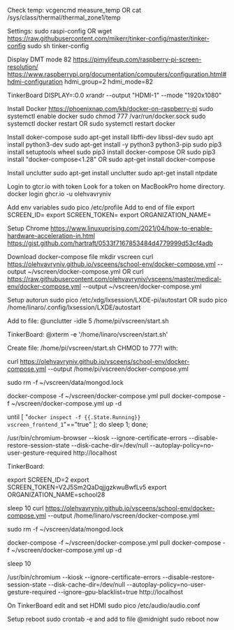 Check temp:
vcgencmd measure_temp
OR
cat /sys/class/thermal/thermal_zone1/temp

Settings:
sudo raspi-config
OR
wget https://raw.githubusercontent.com/mikerr/tinker-config/master/tinker-config
sudo sh tinker-config

Display
DMT mode 82
https://pimylifeup.com/raspberry-pi-screen-resolution/
https://www.raspberrypi.org/documentation/computers/configuration.html#hdmi-configuration
hdmi_group=2
hdmi_mode=82

TinkerBoard
DISPLAY=:0.0 xrandr --output "HDMI-1" --mode "1920x1080"


Install Docker
https://phoenixnap.com/kb/docker-on-raspberry-pi
sudo systemctl enable docker
sudo chmod 777 /var/run/docker.sock
sudo systemctl docker restart
OR
sudo systemctl restart docker

Install doker-compose
sudo apt-get install libffi-dev libssl-dev
sudo apt install python3-dev
sudo apt-get install -y python3 python3-pip
sudo pip3 install setuptools wheel
sudo pip3 install docker-compose
OR
sudo pip3 install "docker-compose<1.28"
OR
sudo apt-get install docker-compose

Install unclutter
sudo apt-get install unclutter
sudo apt-get install ntpdate

Login to gtcr.io with token
Look for a token on MacBookPro home directory.
docker login ghcr.io -u olehvavryniv

Add env variables
sudo pico /etc/profile
Add to end of file
export SCREEN_ID=
export SCREEN_TOKEN=
export ORGANIZATION_NAME=


Setup Chrome
https://www.linuxuprising.com/2021/04/how-to-enable-hardware-acceleration-in.html
https://gist.github.com/hartraft/0533f7167853484d4779999d53cf4adb


Download docker-compose file
mkdir vscreen
curl https://olehvavryniv.github.io/vsceens/school-env/docker-compose.yml --output ~/vscreen/docker-compose.yml
OR
curl https://raw.githubusercontent.com/olehvavryniv/vsceens/master/medical-env/docker-compose.yml --output ~/vscreen/docker-compose.yml

Setup autorun
sudo pico /etc/xdg/lxsession/LXDE-pi/autostart
OR
sudo pico /home/linaro/.config/lxsession/LXDE/autostart

Add to file:
@unclutter -idle 5
/home/pi/vscreen/start.sh

TinkerBoard:
@xterm -e '/home/linaro/vscreen/start.sh'


Create file:
/home/pi/vscreen/start.sh
CHMOD to 777!
with:

curl https://olehvavryniv.github.io/vsceens/school-env/docker-compose.yml --output /home/pi/vscreen/docker-compose.yml

sudo rm -f ~/vscreen/data/mongod.lock

docker-compose -f ~/vscreen/docker-compose.yml pull
docker-compose -f ~/vscreen/docker-compose.yml up -d

until [ "`docker inspect -f {{.State.Running}} vscreen_frontend_1`"=="true" ]; do
    sleep 1;
done;

/usr/bin/chromium-browser --kiosk --ignore-certificate-errors --disable-restore-session-state --disk-cache-dir=/dev/null --autoplay-policy=no-user-gesture-required http://localhost




TinkerBoard:

export SCREEN_ID=2
export SCREEN_TOKEN=V2J5Sm2QaDqjjgzkwuBwfLv5
export ORGANIZATION_NAME=school28

sleep 10
curl https://olehvavryniv.github.io/vsceens/school-env/docker-compose.yml --output /home/linaro/vscreen/docker-compose.yml

sudo rm -f ~/vscreen/data/mongod.lock

docker-compose -f ~/vscreen/docker-compose.yml pull
docker-compose -f ~/vscreen/docker-compose.yml up -d

sleep 10

/usr/bin/chromium --kiosk --ignore-certificate-errors --disable-restore-session-state --disk-cache-dir=/dev/null --autoplay-policy=no-user-gesture-required --ignore-gpu-blacklist=true http://localhost



On TinkerBoard
edit and set HDMI
sudo pico /etc/audio/audio.conf


Setup reboot
sudo crontab -e
and add to file
@midnight sudo reboot now
